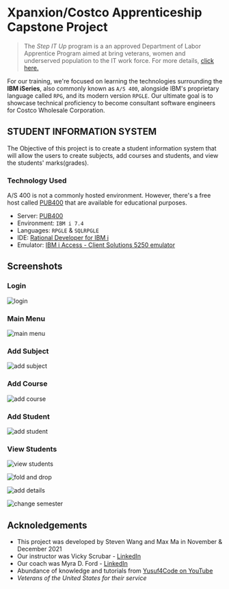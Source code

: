 # Xpanxion/Costco Apprenticeship Capstone Project

> The *Step IT Up* program is a an approved Department of Labor Apprentice Program aimed at bring veterans, women and underserved population to the IT work force. For more details, [click here.](https://www.xpanxion.com/business-solutions-alliances/accelerated-talent-development/)

For our training, we're focused on learning the technologies surrounding the **IBM iSeries**, also commonly known as `A/S 400`, alongside IBM's proprietary language called `RPG`, and its modern version `RPGLE`. Our ultimate goal is to showcase technical proficiency to become consultant software engineers for Costco Wholesale Corporation.

## STUDENT INFORMATION SYSTEM

The Objective of this project is to create a student information system that will allow the users to create subjects, add courses and students, and view the students' marks(grades).

### Technology Used

A/S 400 is not a commonly hosted environment. However, there's a free host called [PUB400](https://www.pub400.com/) that are available for educational purposes.

- Server: [PUB400](https://www.pub400.com/)
- Environment: `IBM i 7.4`
- Languages: `RPGLE` & `SQLRPGLE`
- IDE: [Rational Developer for IBM i](https://www.ibm.com/products/rational-developer-for-i)
- Emulator: [IBM i Access - Client Solutions 5250 emulator](https://www.ibm.com/support/pages/ibm-i-access-client-solutions)

## Screenshots

### Login

![login](https://github.com/shipitsteven/costco-capstone/blob/main/screencaps/login.JPG)

### Main Menu

![main menu](https://github.com/shipitsteven/costco-capstone/blob/main/screencaps/mainMenu.JPG)

### Add Subject

![add subject](https://github.com/shipitsteven/costco-capstone/blob/main/screencaps/addsubject.JPG)

### Add Course

![add course](https://github.com/shipitsteven/costco-capstone/blob/main/screencaps/addCourse.JPG)

### Add Student

![add student](https://github.com/shipitsteven/costco-capstone/blob/main/screencaps/addStudent.JPG)

### View Students

![view students](https://github.com/shipitsteven/costco-capstone/blob/main/screencaps/viewstudents.JPG)

![fold and drop](https://github.com/shipitsteven/costco-capstone/blob/main/screencaps/folddrop.JPG)

![add details](https://github.com/shipitsteven/costco-capstone/blob/main/screencaps/adddetails.JPG)

![change semester](https://github.com/shipitsteven/costco-capstone/blob/main/screencaps/changesemester.JPG)

## Acknoledgements

- This project was developed by Steven Wang and Max Ma in November & December 2021
- Our instructor was Vicky Scrubar - [LinkedIn](https://www.linkedin.com/in/vickysrubar/)
- Our coach was Myra D. Ford - [LinkedIn](https://www.linkedin.com/in/myra-d-ford-msa-dba-0a0337/)
- Abundance of knowledge and tutorials from [Yusuf4Code on YouTube](https://www.youtube.com/c/mohammedyusufm)
- *Veterans of the United States for their service*
